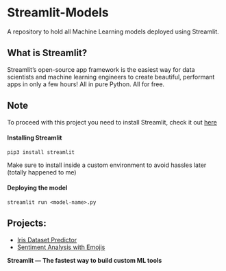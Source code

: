 # Streamlit-Models
A repository to hold all Machine Learning models deployed using Streamlit.

## What is Streamlit?
Streamlit’s open-source app framework is the easiest way for data scientists and machine learning engineers to create beautiful, performant apps in only a few hours!  All in pure Python. All for free.

## Note
To proceed with this project you need to install Streamlit, check it out [here](https://www.streamlit.io/)

#### Installing Streamlit
```
pip3 install streamlit
```
Make sure to install inside a custom environment to avoid hassles later (totally happened to me)

#### Deploying the model
```
streamlit run <model-name>.py
```

## Projects:
* [Iris Dataset Predictor](./Iris-ml-streamlit.py)
* [Sentiment Analysis with Emojis](./SentimentAnalysis-Emoji.py)

**Streamlit — The fastest way to build custom ML tools**
